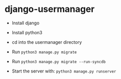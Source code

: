 # django-usermanager

- Install django

- Install python3

- cd into the usermanager directory

- Run `python3 manage.py migrate`

- Run `python3 manage.py migrate --run-syncdb`

- Start the server with: `python3 manage.py runserver`
